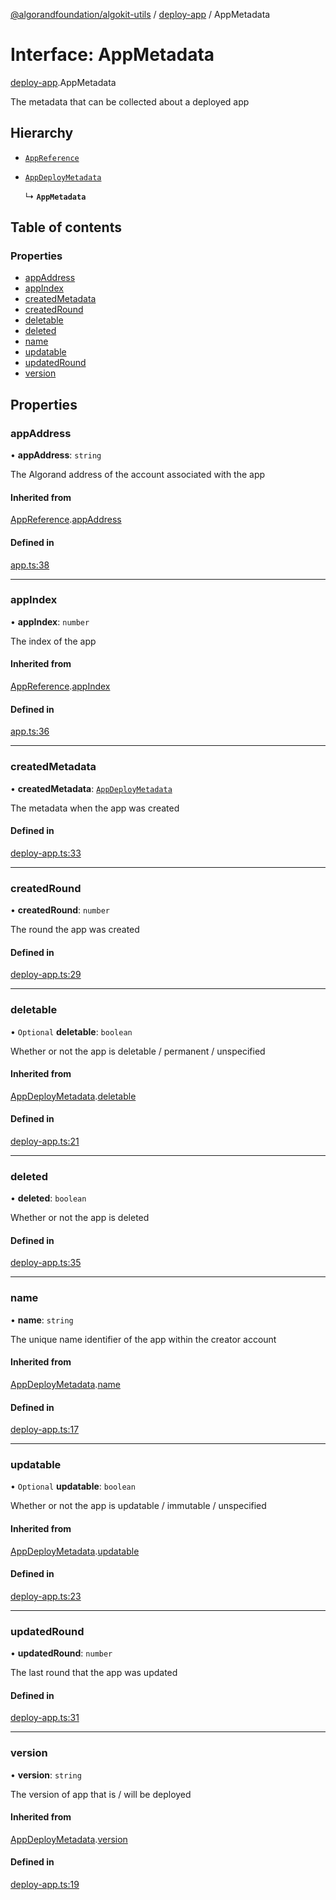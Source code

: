 [@algorandfoundation/algokit-utils](../README.md) / [deploy-app](../modules/deploy_app.md) / AppMetadata

# Interface: AppMetadata

[deploy-app](../modules/deploy_app.md).AppMetadata

The metadata that can be collected about a deployed app

## Hierarchy

- [`AppReference`](app.AppReference.md)

- [`AppDeployMetadata`](deploy_app.AppDeployMetadata.md)

  ↳ **`AppMetadata`**

## Table of contents

### Properties

- [appAddress](deploy_app.AppMetadata.md#appaddress)
- [appIndex](deploy_app.AppMetadata.md#appindex)
- [createdMetadata](deploy_app.AppMetadata.md#createdmetadata)
- [createdRound](deploy_app.AppMetadata.md#createdround)
- [deletable](deploy_app.AppMetadata.md#deletable)
- [deleted](deploy_app.AppMetadata.md#deleted)
- [name](deploy_app.AppMetadata.md#name)
- [updatable](deploy_app.AppMetadata.md#updatable)
- [updatedRound](deploy_app.AppMetadata.md#updatedround)
- [version](deploy_app.AppMetadata.md#version)

## Properties

### appAddress

• **appAddress**: `string`

The Algorand address of the account associated with the app

#### Inherited from

[AppReference](app.AppReference.md).[appAddress](app.AppReference.md#appaddress)

#### Defined in

[app.ts:38](https://github.com/algorandfoundation/algokit-utils-ts/blob/600c806/src/app.ts#L38)

___

### appIndex

• **appIndex**: `number`

The index of the app

#### Inherited from

[AppReference](app.AppReference.md).[appIndex](app.AppReference.md#appindex)

#### Defined in

[app.ts:36](https://github.com/algorandfoundation/algokit-utils-ts/blob/600c806/src/app.ts#L36)

___

### createdMetadata

• **createdMetadata**: [`AppDeployMetadata`](deploy_app.AppDeployMetadata.md)

The metadata when the app was created

#### Defined in

[deploy-app.ts:33](https://github.com/algorandfoundation/algokit-utils-ts/blob/600c806/src/deploy-app.ts#L33)

___

### createdRound

• **createdRound**: `number`

The round the app was created

#### Defined in

[deploy-app.ts:29](https://github.com/algorandfoundation/algokit-utils-ts/blob/600c806/src/deploy-app.ts#L29)

___

### deletable

• `Optional` **deletable**: `boolean`

Whether or not the app is deletable / permanent / unspecified

#### Inherited from

[AppDeployMetadata](deploy_app.AppDeployMetadata.md).[deletable](deploy_app.AppDeployMetadata.md#deletable)

#### Defined in

[deploy-app.ts:21](https://github.com/algorandfoundation/algokit-utils-ts/blob/600c806/src/deploy-app.ts#L21)

___

### deleted

• **deleted**: `boolean`

Whether or not the app is deleted

#### Defined in

[deploy-app.ts:35](https://github.com/algorandfoundation/algokit-utils-ts/blob/600c806/src/deploy-app.ts#L35)

___

### name

• **name**: `string`

The unique name identifier of the app within the creator account

#### Inherited from

[AppDeployMetadata](deploy_app.AppDeployMetadata.md).[name](deploy_app.AppDeployMetadata.md#name)

#### Defined in

[deploy-app.ts:17](https://github.com/algorandfoundation/algokit-utils-ts/blob/600c806/src/deploy-app.ts#L17)

___

### updatable

• `Optional` **updatable**: `boolean`

Whether or not the app is updatable / immutable / unspecified

#### Inherited from

[AppDeployMetadata](deploy_app.AppDeployMetadata.md).[updatable](deploy_app.AppDeployMetadata.md#updatable)

#### Defined in

[deploy-app.ts:23](https://github.com/algorandfoundation/algokit-utils-ts/blob/600c806/src/deploy-app.ts#L23)

___

### updatedRound

• **updatedRound**: `number`

The last round that the app was updated

#### Defined in

[deploy-app.ts:31](https://github.com/algorandfoundation/algokit-utils-ts/blob/600c806/src/deploy-app.ts#L31)

___

### version

• **version**: `string`

The version of app that is / will be deployed

#### Inherited from

[AppDeployMetadata](deploy_app.AppDeployMetadata.md).[version](deploy_app.AppDeployMetadata.md#version)

#### Defined in

[deploy-app.ts:19](https://github.com/algorandfoundation/algokit-utils-ts/blob/600c806/src/deploy-app.ts#L19)
